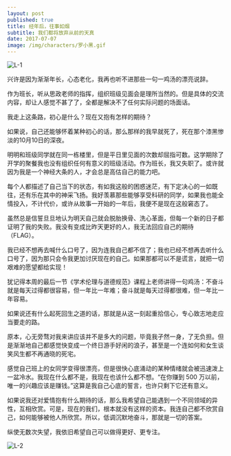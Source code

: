```yaml
---
layout: post
published: true
title: 经年后，往事如烟
subtitle: 我们都将放弃从前的天真
date: 2017-07-07
image: /img/characters/罗小黑.gif
---
```


![L-1](http://kaixinhuang.com/img/death-note-l.jpeg)

兴许是因为渐渐年长，心态老化，我再也听不进那些一句一鸡汤的漂亮说辞。

作为班长，听从思政老师的指挥，组织班级见面会是理所当然的。但是具体的交流内容，却让人感觉不甚了了，全都是解决不了任何实际问题的场面话。

我走上这条路，初心是什么？现在又抱有怎样的期待？

如果说，自己还能够怀着某种初心的话，那么那样的我早就死了，死在那个漆黑惨淡的10月10日的深夜。

明明和班级同学就在同一栋楼里，但是平日里见面的次数却屈指可数。这学期除了开学的聚餐我也没有组织任何有意义的班级活动。作为班长，我又失职了。或许就因为我是一个神经大条的人，才会总是高估自己的能力吧。

每个人都描述了自己当下的状态，有如我这般的困惑迷茫，有下定决心的一如既往，还有乐在其中的神采飞扬。我好羡慕那些能够享受科研的同学，如果我也能全情投入，不计代价，或许从故事一开始的一年后，我便不是现在这般窘态了。

虽然总是信誓旦旦地认为明天自己就会脱胎换骨、洗心革面，但每一个新的日子都证明了我的失败。我没有变成比昨天更好的人，我无法回应自己的期待（FLAG）。

我已经不想再去喊什么口号了，因为连我自己都不信了；我也已经不想再去听什么口号了，因为那只会令我更加讨厌现在的自己。如果那都可以不是谎言，就把一切艰难的愿望都给实现！

犹记得本周的最后一节《学术伦理与道德规范》课程上老师讲得一句鸡汤：不奋斗就是每天过得都很容易，但一年比一年难；奋斗就是每天过得都很难，但一年比一年容易。

如果说还有什么起死回生之道的话，那就是从这一刻起重拾信心，专心致志地走应当要走的路。

原本，心无旁骛对我来讲应该并不是多大的问题，毕竟我孑然一身，了无负担。但是渐渐地自己都感觉快变成一个终日游手好闲的浪子，甚至是一个连如何和女生谈笑风生都不再通晓的死宅。

感觉自己班上的女同学变得很漂亮，但是很快心底涌动的某种情绪就会被迅速泼上一盆冷水。我现在什么都不是，我现在也该什么都不想。“在你赚到 500 万以前，唯一的兴趣应该是赚钱。”这算是我自己心底的誓言，也许只剩下它还有意义。

如果说我还对爱情抱有什么期待的话，那么我希望自己能遇到一个不同领域的异性，互相欣赏。可是，现在的我们，根本就没有这样的资本。我连自己都不欣赏自己，如何能够被他人所欣赏。所以，低调沉默地奋斗，那就是一切的答案。

纵使无数次失望，我依旧希望自己可以做得更好、更专注。


![L-2](http://kaixinhuang.com/img/death-note-2.jpeg)

<!-- UY BEGIN -->
<div id="uyan_frame"></div>
<script type="text/javascript" src="http://v2.uyan.cc/code/uyan.js"></script>
<!-- UY END -->
